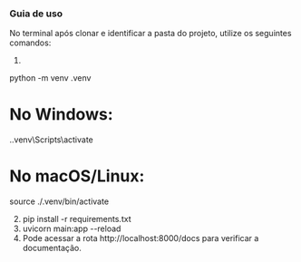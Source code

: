 ### Guia de uso

No terminal após clonar e identificar a pasta do projeto, utilize os seguintes comandos:

1.
python -m venv .venv
# No Windows:
.\.venv\Scripts\activate
# No macOS/Linux:
source ./.venv/bin/activate

2. pip install -r requirements.txt
3. uvicorn main:app --reload
4. Pode acessar a rota http://localhost:8000/docs para verificar a documentação.
